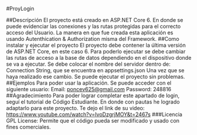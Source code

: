 #ProyLogin

##Descripción
El proyecto está creado en ASP.NET Core 6. En donde se puede evidenciar las conexiones y las rutas protegidas para el correcto acceso del Usuario.
La manera en que fue creada esta aplicación es usando Autenthication & Authorization misma del Framework.
##Como instalar y ejecutar el proyecto 
El proyecto debe contener la última versión de ASP.NET Core, en este caso 6. Para poderlo ejecutar se debe cambiar las rutas de acceso a la base de datos dependiendo en el dispositivo donde se va a ejecutar. 
Se debe colocar el nombre del servidor dentro de: 
Connection String, que se encuentra en appsettings.json
Una vez que se haya realizado ese cambio. Se puede ejecutar el proyecto sin problemas.
##Ejemplos
Para poder usar la aplicación. Se puede acceder con el siguiente usuario: 
Email: poncev625@gmail.com
Password: 248816
##Agradecimiento 
Para poder lograr completar este apartado de login, seguí el tutorial de Código Estudiante. En donde con pautas he logrado adaptarlo para este proyecto. Te dejo el link de su video: https://www.youtube.com/watch?v=IvoDzgrjMOY&t=2467s
###Licencia 
GPL License: Permite que el código pueda ser modificado y usado con fines comerciales.
